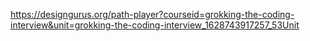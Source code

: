 https://designgurus.org/path-player?courseid=grokking-the-coding-interview&unit=grokking-the-coding-interview_1628743917257_53Unit